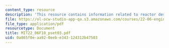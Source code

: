 ```yaml
---
content_type: resource
description: 'This resource contains information related to reactor designs. '
file: https://ol-ocw-studio-app-qa.s3.amazonaws.com/courses/22-06-engineering-of-nuclear-systems-fall-2010/0a865f0eaa920eebe343124312b47503_MIT22_06F10_pset03.pdf
file_type: application/pdf
resourcetype: Document
title: MIT22_06F10_pset03.pdf
uid: 0a865f0e-aa92-0eeb-e343-124312b47503
---
```

